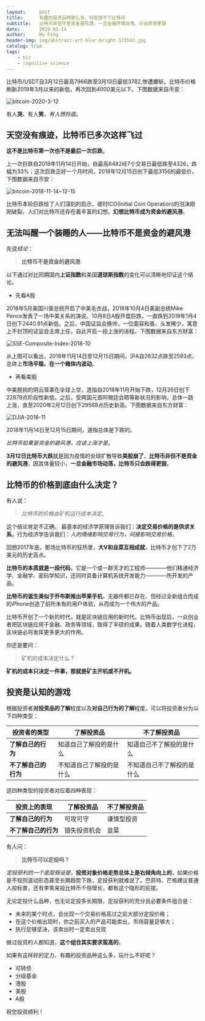 ```yaml
---
layout:     post
title:      有趣的投资品种那么多，何苦放不下比特币
subtitle:   比特币非但不是资金避风港，一旦金融环境动荡，只会跌得更狠
date:       2020-03-14
author:     Hu Feng
header-img: img/abstract-art-blur-bright-373543.jpg
catalog: true
tags:
    - biz
    - cognitive science
---
```


比特币/USDT自3月12日最高7966跌至3月13日最低3782,惨遭腰斩。比特币价格刷新2019年3月以来的新低，再次回到4000美元以下。下图数据来自币安：

![bitcoin-2020-3-12](http://www.jinhuaji.net/2020-03-14-bitcoin-2020-3-12-1.png)

有人**哭**、有人**笑**，*有人想抄底*。

## 天空没有痕迹，比特币已多次这样飞过

**这不是比特币第一次也不是最后一次巨跌**。

上一次巨跌自2018年11月14日开始，自最高6482经7个交易日最低跌至4326，跌幅为33%；这次巨跌正好一个月时间，2018年12月15日创下最低3156的最低价。下图数据来自币安：


![bitcoin-2018-11-14~12-15](http://www.jinhuaji.net/2020-03-14-bitcoin-2018-11-14~12-15.png)


比特币本轮巨跌给了人们深刻的启示，彼时ICO(Initial Coin Operation)的泡沫刚刚破裂，人们对比特币还存在着丰富的幻想。**幻想比特币成为资金的避风港**。


## 无法叫醒一个装睡的人——比特币不是资金的避风港

先说*结论*：

> **比特币不是资金的避风港**.


以下通过对比同期国内**上证指数**和美国**道琼斯指数**的变化可以清晰地印证这个结论。


- 先看A股


2018年5月美国川普总统开启了中美毛衣战，2018年10月4日美副总统Mike Pence发表了一场中美关系的演说，10月8日A股开盘巨跌，一直跌到2019年1月4日创下2440.91点新低。之后，中国证监会换帅，一位面容和善、头发稀少，寓意上不封顶的证监会主席上任，自此开启一段上涨的进程。下图数据来自东方财富：


![SSE-Composite-Index-2018-10](http://www.jinhuaji.net/2020-03-14-SSE-Composite-Index-2018-10.png)


从上图可以看出，2018年11月14日至12月15日期间，沪A自2632点跌至2593点，总体上**市场平稳、在一个箱体内波动**。


- 再看美股


中美脱钩的阴云笼罩在全球上空，道指自2018年11月开始下跌，12月26日创下22878点阶段性新低。之后，受两国元首阿根廷会晤等新状况的影响，总体一路上涨，直至2020年2月12日创下29568点历史新高。下图数据来自东方财富：


![DJIA-2018-11](http://www.jinhuaji.net/2020-03-14-DJIA-2018-11.png)


2018年11月14日至12月15日期间，道指总体是下跌的。


*比特币如果是资金的避风港，应该上涨才是*。


**3月12日比特币大跌**就是因为疫情的全球扩散导致**美股崩了**，**比特币非但不是资金的避风港**，因其体量较小，**一旦金融市场动荡，比特币只会跌得更狠**。


## 比特币的价格到底由什么决定？


有人说：
> *比特币的价格由矿机运行成本决定*。 


这个结论肯定不正确。
最基本的经济学原理告诉我们：**决定交易价格的是供求关系**。行为经济学告诉我们：*人的情绪影响交易行为，间接影响交易价格*。


回想2017年底，那场比特币的狂热里，**大V和韭菜互相成就**，比特币才创下了2万美元的历史高点。


**比特币的本质就是一段代码**，它是一个或一群天才的工程师————他们精通经济学、金融学、密码学知识，还同时具备计算机系统开发能力————所开发的产品。


**比特币的诞生类似于乔布斯推出苹果手机**，无器件都已存在、但经过全新组合而成的iPhone创造了前所未有的用户体验，从而成为一个伟大的产品。


比特币开创了一个新的时代，就是区块链应用的新时代。比特币出现后，一众创业者把区块链应用于金融、政务等领域，取得了丰硕的成果。随着人类数字化进程，区块链必将发挥更多更大的作用。


你还是要问：
> 矿机的成本决定什么？
 


**矿机的成本只决定一件事，那就是矿主开机或不开机。**


## 投资是认知的游戏


根据投资者**对投资品的了解**程度以及**对自己行为的了解**程度，可以将投资者分为以下四种类型：


|投资者的类型|了解投资品|不了解投资品|
|----|----|----|
|**了解自己的行为**|知道自己了解投的是什么|知道自己不了解投的是什么|
|**不了解自己的行为**|不知道自己了解投的是什么|不知道自己不了解投的是什么|


这四种类型的投资者对应着四种表现：


|投资上的表现|了解投资品|不了解投资品|
|----|----|----|
|**了解自己的行为**|可攻可守|谨慎型投资|
|**不了解自己的行为**|错失投资机会|韭菜|


有人问：
> **比特币可以定投吗？**


*定投获利的一个底层假设是*，**投资对象价格走势总体上是右倾角向上的**，如果价格是不规则波动形态甚至长期趋势下跌，定投获利就难说了。巴菲特、芒格建议普通人投标普，还有李笑来投比特币千倍增长，都有这个隐形的前提。

无论定投什么品种，也无论定投多长期限，定投获利的充分且必要条件组合是：
- 未来的某个时点，会出现一个交易价格高过之前大部分定投价格；
- 在这个价格出现时，你之前买入的产品可能卖出，市场容量足够大；
- 执行足够坚决，该卖出时一定卖出兑现


做过投资的人都知道，**这个组合其实要求蛮高的**。


如果有这样好的定力，有趣的投资品种这么多，玩什么不好呢？


- 可转债
- 分级基金
- 港股
- 美股
- A股


祝您投资顺利！